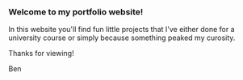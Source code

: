### Welcome to my portfolio website!

In this website you'll find fun little projects that I've either done for a university course or simply because
something peaked my curosity.

Thanks for viewing!

Ben 
